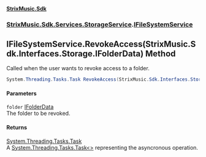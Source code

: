 #### [StrixMusic.Sdk](./index.md 'index')
### [StrixMusic.Sdk.Services.StorageService](./StrixMusic-Sdk-Services-StorageService.md 'StrixMusic.Sdk.Services.StorageService').[IFileSystemService](./StrixMusic-Sdk-Services-StorageService-IFileSystemService.md 'StrixMusic.Sdk.Services.StorageService.IFileSystemService')
## IFileSystemService.RevokeAccess(StrixMusic.Sdk.Interfaces.Storage.IFolderData) Method
Called when the user wants to revoke access to a folder.  
```csharp
System.Threading.Tasks.Task RevokeAccess(StrixMusic.Sdk.Interfaces.Storage.IFolderData folder);
```
#### Parameters
<a name='StrixMusic-Sdk-Services-StorageService-IFileSystemService-RevokeAccess(StrixMusic-Sdk-Interfaces-Storage-IFolderData)-folder'></a>
`folder` [IFolderData](./StrixMusic-Sdk-Interfaces-Storage-IFolderData.md 'StrixMusic.Sdk.Interfaces.Storage.IFolderData')  
The folder to be revoked.  
  
#### Returns
[System.Threading.Tasks.Task](https://docs.microsoft.com/en-us/dotnet/api/System.Threading.Tasks.Task 'System.Threading.Tasks.Task')  
A [System.Threading.Tasks.Task&lt;&gt;](https://docs.microsoft.com/en-us/dotnet/api/System.Threading.Tasks.Task-1 'System.Threading.Tasks.Task`1') representing the asyncronous operation.  
